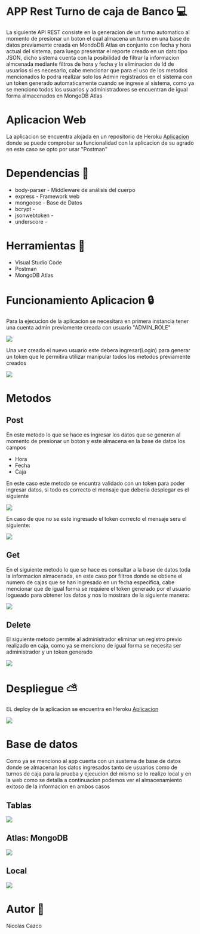 # APP Rest Turno de caja de Banco :computer:
La siguiente API REST consiste en la generacion de un turno automatico al momento de presionar un
boton el cual almacena un turno en una base de datos previamente creada en MondoDB Atlas en conjunto con 
fecha y hora actual del sistema, para luego presentar el reporte creado en un dato tipo JSON, dicho
sistema cuenta con la posibilidad de filtrar la informacion almcenada mediante filtros de hora y fecha
y la eliminacion de Id de usuarios si es necesario, cabe mencionar que para el uso de los metodos mencionados
lo podra realizar solo los Admin registrados en el sistema con un token generado automaticamente cuando se ingrese al
sistema, como ya se menciono todos los usuarios y administradores se encuentran de igual forma almacenados en MongoDB Atlas

 
# Aplicacion Web

La aplicacion se encuentra alojada en un repositorio de Heroku [Aplicacion](https://gentle-waters-83350.herokuapp.com/) donde se puede comprobar su funcionalidad con la aplicacion de su agrado en este caso se opto por usar "Postman"


# Dependencias :memo:


   * body-parser - Middleware de análisis del cuerpo
   * express - Framework web
   * mongoose - Base de Datos
   * bcrypt -
   * jsonwebtoken -
   * underscore -
   
# Herramientas :hammer:

   * Visual Studio Code 
   * Postman 
   * MongoDB Atlas 
   
# Funcionamiento Aplicacion :lock:

Para la ejecucion de la aplicacion se necesitara en primera instancia tener una cuenta admin previamente creada con usuario "ADMIN_ROLE" 

![](images/1.png)

Una vez creado el nuevo usuario este debera ingresar(Login) para generar un token que le permitira utilizar manipular todos los metodos previamente creados

![](images/2.png)

# Metodos
## Post

En este metodo lo que se hace es ingresar los datos que se generan al momento de presionar un boton y este almacena en la base de datos los campos
 * Hora
 * Fecha
 * Caja
 
En este caso este metodo se encuntra validado con un token para poder ingresar datos, si todo es correcto el mensaje que deberia desplegar es el siguiente
 
![](images/3.png)

En caso de que no se este ingresado el token correcto el mensaje sera el siguiente:

![](images/4.png)

## Get

En el siguiente metodo lo que se hace es consultar a la base de datos toda la informacion almacenada, en este caso por filtros donde se obtiene el numero de cajas que se han ingresado en un fecha especifica, cabe mencionar que de igual forma se requiere el token generado por el usuario logueado para obtener los datos y nos lo mostrara de la siguiente manera:

![](images/5.png)

## Delete

El siguiente metodo permite al administrador eliminar un registro previo realizado en caja, como ya se menciono de igual forma se necesita ser administrador y un token generado 

![](images/6.png)


# Despliegue :partly_sunny:

EL deploy de la aplicacion se encuentra en Heroku [Aplicacion](https://gentle-waters-83350.herokuapp.com/)

![](images/7.png)

# Base de datos

Como ya se menciono al app cuenta con un sustema de base de datos donde se almacenan los datos ingresados tanto de usuarios como de turnos de caja para la prueba y ejecucion del mismo se lo realizo local y en la web como se detalla a continuacion podemos ver el almacenamiento exitoso de la informacion en ambos casos

## Tablas

![](images/8.png)

## Atlas: MongoDB

![](images/9.png)

## Local

![](images/10.png)

# Autor :man:

Nicolas Cazco
